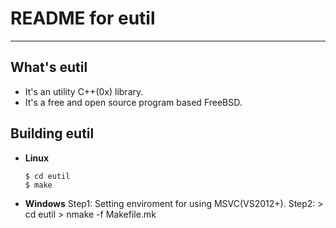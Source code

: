 # **README for eutil**
***



## **What's eutil**
  * It's an utility C++(0x) library.
  * It's a free and open source program based FreeBSD.


## **Building eutil**
  * **Linux**

        $ cd eutil
        $ make

  * **Windows**
        Step1: Setting enviroment for using MSVC(VS2012+).
        Step2:
          \> cd eutil
          \> nmake -f Makefile.mk
